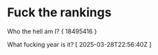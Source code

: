 # Fuck the rankings

Who the hell am I?
{ 18495416 }

What fucking year is it?
[ 2025-03-28T22:56:40Z ]
